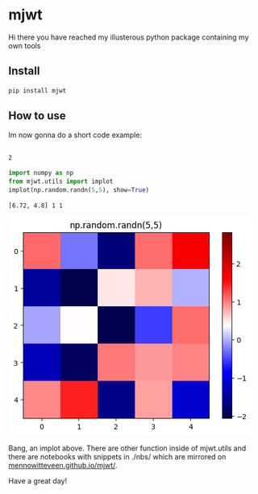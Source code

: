 mjwt
================

<!-- WARNING: THIS FILE WAS AUTOGENERATED! DO NOT EDIT! -->

Hi there you have reached my illusterous python package containing my
own tools

## Install

``` sh
pip install mjwt
```

## How to use

Im now gonna do a short code example:

``` python
```

    2

``` python
import numpy as np
from mjwt.utils import implot
implot(np.random.randn(5,5), show=True)
```

    [6.72, 4.8] 1 1

![](index_files/figure-commonmark/cell-3-output-2.png)

Bang, an implot above. There are other function inside of mjwt.utils and
there are notebooks with snippets in ./nbs/ which are mirrored on
[mennowitteveen.github.io/mjwt/](mennowitteveen.github.io/mjwt/).

Have a great day!
